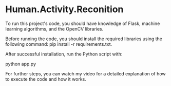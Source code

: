 # Human.Activity.Reconition

To run this project's code, you should have knowledge of Flask, machine learning algorithms, and the OpenCV libraries.

Before running the code, you should install the required libraries using the following command: 
pip install -r requirements.txt. 

After successful installation, run the Python script with:

python app.py 


For further steps, you can watch my video for a detailed explanation of how to execute the code and how it works.
